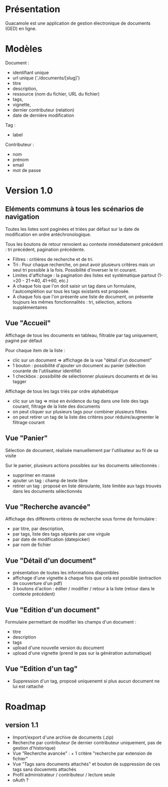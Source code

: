 
Présentation
============

Guacamole est une application de gestion électronique de documents (GED) en ligne.

Modèles
=======

Document :

* identifiant unique
* url unique ('./documents/[slug]')
* titre
* description,
* ressource (nom du fichier, URL du fichier)
* tags,
* vignette,
* dernier contributeur (relation)
* date de dernière modification

Tag :

* label

Contributeur :

* nom
* prénom
* email
* mot de passe

Version 1.0
============

Eléments communs à tous les scénarios de navigation
---------------------------------------------------

Toutes les listes sont paginées et triées par défaut sur la date de modification en ordre antéchronologique.

Tous les boutons de retour renvoient au contexte immédiatement précédent : tri précédent, pagination précédente.

* Filtres : critières de recherche et de tri.
* Tri : Pour chaque recherche, on peut avoir plusieurs critères mais un seul tri possible à la fois. Possibilité d'inverser le tri courant.
* Limites d'affichage : la pagination des listes est systématique partout (1->20 - 21->40, 41->60, etc.)
* A chaque fois que l'on doit saisir un tag dans un formulaire, l'autcomplétion sur tous les tags existants est proposée.
* A chaque fois que l'on présente une liste de document, on présente toujours les mêmes fonctionnalités : tri, sélection, actions supplémentaires


Vue "Accueil"
-------------

Affichage de tous les documents en tableau, filtrable par tag uniquement, paginé par défaut

Pour chaque item de la liste :

* clic sur un document => affichage de la vue "détail d'un document"
* 1 bouton : possibilité d'ajouter un document au panier (sélection courante de l'utilisateur identifié)
* 1 checkbox : possibilité de sélectionner plusieurs documents et de les tagger

Affichage de tous les tags triés par ordre alphabétique

* clic sur un tag => mise en évidence du tag dans une liste des tags courant, filtrage de la liste des documents
* on peut cliquer sur plusieurs tags pour combiner plusieurs filtres
* on peut retirer un tag de la liste des critères pour réduire/augmenter le filtrage courant

Vue "Panier"
------------

Sélection de document, réalisée manuellement par l'utilisateur au fil de sa visite

Sur le panier, plusieurs actions possibles sur les documents sélectionnés :

* supprimer en masse
* ajouter un tag : champ de texte libre
* retirer un tag : proposé en liste déroulante, liste limitée aux tags trouvés dans les documents sélectionnés

Vue "Recherche avancée"
-----------------------

Affichage des différents critères de recherche sous forme de formulaire :

* par titre, par description,
* par tags, liste des tags séparés par une virgule
* par date de modification (datepicker)
* par nom de fichier

Vue "Détail d'un document"
--------------------------

* présentation de toutes les informations disponibles
* affichage d'une vignette à chaque fois que cela est possible (extraction de couverture d'un pdf)
* 3 boutons d'action : éditer / modifier / retour à la liste (retour dans le contexte précédent)

Vue "Edition d'un document"
---------------------------

Formulaire permettant de modifier les champs d'un document :

* titre
* description
* tags
* upload d'une nouvelle version du document
* upload d'une vignette (prend le pas sur la génération automatique)

Vue "Edition d'un tag"
----------------------

* Suppression d'un tag, proposé uniquenemt si plus aucun document ne lui est rattaché


Roadmap
=======

version 1.1
-----------

* Import/export d'une archive de documents (.zip)
* Recherche par contributeur (le dernier contributeur uniquement, pas de gestion d'historique)
* Vue "Recherche avancée" : + 1 critère "recherche par extension de fichier"
* Vue "Tags sans documents attachés" et bouton de suppression de ces tags sans docuemnts attachés
* Profil administrateur / contributeur / lecture seule
* oAuth ?


